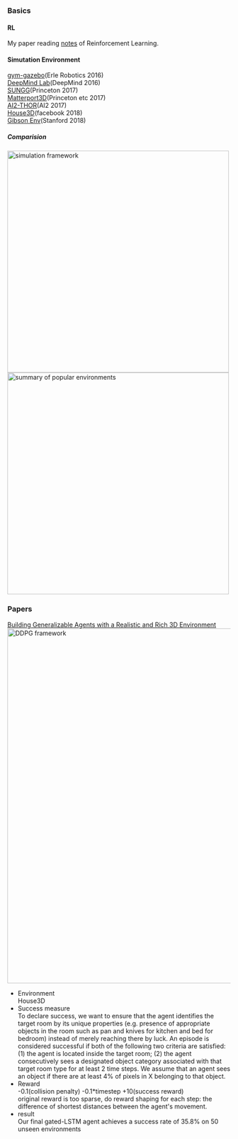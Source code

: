 ### Basics
#### RL
My paper reading [notes](https://github.com/marooncn/learning_note/blob/master/paper%20reading/Reinforcement%20Learning.md) of Reinforcement Learning.
#### Simutation Environment
[gym-gazebo](https://github.com/erlerobot/gym-gazebo)(Erle Robotics 2016) <br>
[DeepMind Lab](https://github.com/deepmind/lab)(DeepMind 2016) <br>
[SUNGG](http://suncg.cs.princeton.edu/)(Princeton 2017) <br>
[Matterport3D](https://github.com/niessner/Matterport)(Princeton etc 2017) <br>
[AI2-THOR](https://github.com/allenai/ai2thor)(AI2 2017) <br>
[House3D](https://github.com/facebookresearch/House3D)(facebook 2018) <br>
[Gibson Env](https://github.com/StanfordVL/GibsonEnv)(Stanford 2018) <br>
##### Comparision 
<img alt="simulation framework" src="https://github.com/marooncn/learning_note/blob/master/paper%20reading/image/simulation%20framework.png"  width="500"> <br>
<img alt=" summary of popular environments" src="https://github.com/marooncn/learning_note/blob/master/paper%20reading/image/%20summary%20of%20popular%20environments.png"  width="500"> <br>

### Papers
[Building Generalizable Agents with a Realistic and Rich 3D Environment](https://arxiv.org/pdf/1801.02209.pdf)
<img alt="DDPG framework" src="https://github.com/marooncn/learning_note/blob/master/paper%20reading/image/img1_Building%20Generalizable%20Agents%20with%20a%20Realistic%20and%20Rich%203D%20Environment.jpg"  width="800"> <br>
* Environment <br>
House3D
* Success measure <br>
To declare success, we want to ensure that the agent
identifies the target room by its unique properties (e.g.  presence of appropriate objects in the room such as pan and knives for kitchen and bed for bedroom) instead of merely reaching there by luck. An episode is considered successful if both of the following two criteria are satisfied: (1) the agent
is  located  inside  the  target  room;  (2) the  agent  consecutively sees a  designated  object  category associated with that target room type for at least 2 time steps.  We assume that an agent sees an object if there are at least 4% of pixels in X belonging to that object.
* Reward <br>
-0.1(collision penalty) -0.1*timestep +10(success reward) <br>
original reward is too sparse, do reward shaping for each step: the difference of shortest distances between the agent's movement.
* result <br>
Our final gated-LSTM agent achieves a success rate of 35.8% on 50 unseen environments

